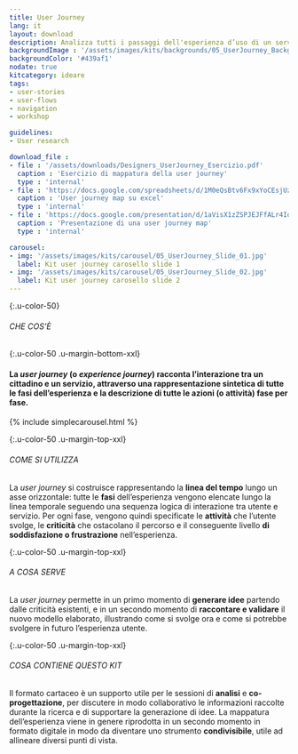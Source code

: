 ```yaml
---
title: User Journey
lang: it
layout: download
description: Analizza tutti i passaggi dell'esperienza d’uso di un servizio e individua le opportunità di intervento
backgroundImage : '/assets/images/kits/backgrounds/05_UserJourney_Background.png'
backgroundColor: '#439af1'
nodate: true
kitcategory: ideare
tags:
- user-stories
- user-flows
- navigation
- workshop

guidelines:
- User research

download_file :
- file : '/assets/downloads/Designers_UserJourney_Esercizio.pdf'
  caption : 'Esercizio di mappatura della user journey'
  type : 'internal'
- file : 'https://docs.google.com/spreadsheets/d/1M0eQsBtv6Fx9xYoCEsjUzHCIDaByfCnHEV9VhyMgfpA/edit?usp=sharing'
  caption : 'User journey map su excel'
  type : 'internal'
- file : 'https://docs.google.com/presentation/d/1aVisX1zZSPJEJFfALr4IosVMzzf9ocxbhYR0WhU77gc/edit?usp=sharing'
  caption : 'Presentazione di una user journey map'
  type : 'internal'

carousel:
- img: '/assets/images/kits/carousel/05_UserJourney_Slide_01.jpg'
  label: Kit user journey carosello slide 1
- img: '/assets/images/kits/carousel/05_UserJourney_Slide_02.jpg'
  label: Kit user journey carosello slide 2
---
```


{:.u-color-50}
###### CHE COS’È

{:.u-color-50 .u-margin-bottom-xxl}
#### La *user journey* (o *experience journey*) racconta l’**interazione** tra un cittadino e un servizio, attraverso una rappresentazione sintetica di tutte le **fasi** dell’esperienza e la descrizione di tutte le **azioni** (o attività) fase per fase.

{% include simplecarousel.html  %}

{:.u-color-50 .u-margin-top-xxl}
###### COME SI UTILIZZA
La *user journey* si costruisce rappresentando la **linea del tempo** lungo un asse orizzontale: tutte le **fasi** dell’esperienza vengono elencate lungo la linea temporale seguendo una sequenza logica di interazione tra utente e servizio. Per ogni fase, vengono quindi specificate le **attività** che l’utente svolge, le **criticità** che ostacolano il percorso e il conseguente livello **di soddisfazione o frustrazione** nell’esperienza.



{:.u-color-50 .u-margin-top-xxl}
###### A COSA SERVE
La *user journey* permette in un primo momento di **generare idee** partendo dalle criticità esistenti, e in un secondo momento di **raccontare e validare** il nuovo modello elaborato, illustrando come si svolge ora e come si potrebbe svolgere in futuro l’esperienza utente.

{:.u-color-50 .u-margin-top-xxl}
###### COSA CONTIENE QUESTO KIT
Il formato cartaceo è un supporto utile per le sessioni di **analisi** e **co-progettazione**, per discutere in modo collaborativo le informazioni raccolte durante la ricerca e di supportare la generazione di idee. La mappatura dell’esperienza viene in genere riprodotta in un secondo momento in formato digitale in modo da diventare uno strumento **condivisibile**, utile ad allineare diversi punti di vista.
